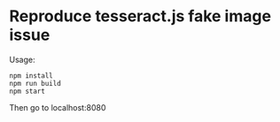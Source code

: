 Reproduce tesseract.js fake image issue
====

Usage:

    npm install
    npm run build
    npm start

Then go to localhost:8080
